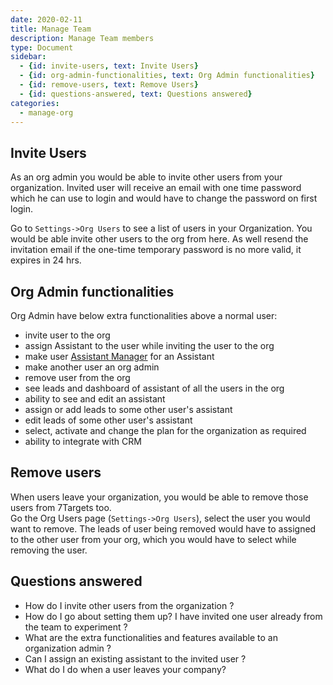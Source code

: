 ```yaml
---
date: 2020-02-11
title: Manage Team
description: Manage Team members
type: Document
sidebar:
  - {id: invite-users, text: Invite Users}
  - {id: org-admin-functionalities, text: Org Admin functionalities}
  - {id: remove-users, text: Remove Users}
  - {id: questions-answered, text: Questions answered}
categories:
  - manage-org
---
```


## Invite Users
As an org admin you would be able to invite other users from your organization. Invited user will receive an email with one time password which he can use to login and would have to change the password on first login. 

Go to `Settings->Org Users` to see a list of users in your Organization. 
You would be able invite other users to the org from here. As well resend the invitation email if the one-time temporary password is no more valid, it expires in 24 hrs. 

## Org Admin functionalities 
Org Admin have below extra functionalities above a normal user:
- invite user to the org
- assign Assistant to the user while inviting the user to the org
- make user [Assistant Manager](../../getting-responses/assistant-details/#assistant-manager) for an Assistant
- make another user an org admin
- remove user from the org
- see leads and dashboard of assistant of all the users in the org
- ability to see and edit an assistant
- assign or add leads to some other user's assistant
- edit leads of some other user's assistant
- select, activate and change the plan for the organization as required
- ability to integrate with CRM

## Remove users
When users leave your organization, you would be able to remove those users from 7Targets too.  
Go the Org Users page (`Settings->Org Users`), select the user you would want to remove. The leads of user being removed would have to assigned to the other user from your org, which you would have to select while removing the user.

## Questions answered
- How do I invite other users from the organization ?
- How do I go about setting them up? I have invited one user already from the team to experiment ?
- What are the extra functionalities and features available to an organization admin ?
- Can I assign an existing assistant to the invited user ? 
- What do I do when a user leaves your company?